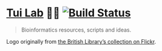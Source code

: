 [Tui Lab](https://tuilab.github.io/) :school::cop: [![Build Status](https://travis-ci.org/tuilab/tuilab.github.io.svg?branch=master)](https://travis-ci.org/tuilab/tuilab.github.io)
====================

> Bioinformatics resources, scripts and ideas.

Logo originally from [the British Library’s collection on Flickr](https://www.flickr.com/photos/britishlibrary/11168772415/in/photolist-i1WSVD).
